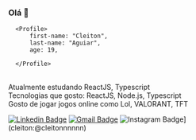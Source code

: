 ### Olá 👋

```
  <Profile>
      first-name: "Cleiton",
      last-name: "Aguiar",
      age: 19,
  
  </Profile>

```

<br/> Atualmente estudando ReactJS, Typescript
<br/> Tecnologias que gosto: ReactJS, Node.js, Typescript
<br/> Gosto de jogar jogos online como Lol, VALORANT, TFT

[![Linkedin Badge](https://img.shields.io/badge/-cleitonpin-blue?style=flat-square&logo=Linkedin&logoColor=white&link=https://www.linkedin.com/in/cleiton-p-003b5b106//)](https://www.linkedin.com/in/cleiton-p-003b5b106/)
[![Gmail Badge](https://img.shields.io/badge/-cleiton.biou@gmail.com-c14438?style=flat-square&logo=Gmail&logoColor=white&link=cleiton.biou@gmail.com)](cleiton:cleiton.biou@gmail.com)
![Instagram Badge](https://img.shields.io/badge/instagram-%23E4405F.svg?style=flat&logo=instagram&logoColor=white&link=https://www.instagram.com/cleitonnnnnn/)](cleiton:@cleitonnnnnn)

<!--
**cleitonpin/cleitonpin** is a ✨ _special_ ✨ repository because its `README.md` (this file) appears on your GitHub profile.

Here are some ideas to get you started:

- 🔭 I’m currently working on ...
- 🌱 I’m currently learning ...
- 👯 I’m looking to collaborate on ...
- 🤔 I’m looking for help with ...
- 💬 Ask me about ...
- 📫 How to reach me: ...
- 😄 Pronouns: ...
- ⚡ Fun fact: ...
-->
